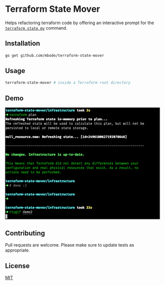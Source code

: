 # Terraform State Mover

Helps refactoring terraform code by offering an interactive prompt for the [`terraform state mv`](https://www.terraform.io/docs/commands/state/mv.html) command.

## Installation

```bash
go get github.com/mbode/terraform-state-mover
```

## Usage

```bash
terraform-state-mover # inside a Terraform root directory
```

## Demo

![](demo.gif)

## Contributing
Pull requests are welcome. Please make sure to update tests as appropriate.

## License
[MIT](https://choosealicense.com/licenses/mit/)
